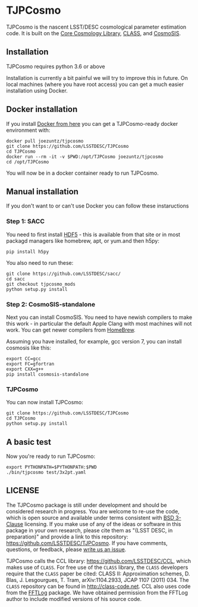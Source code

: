 # TJPCosmo

TJPCosmo is the nascent LSST/DESC cosmological parameter estimation code.  It is built on the [Core Cosmology Library](https://github.com/LSSTDESC/CCL), [CLASS](http://class-code.net/), and [CosmoSIS](https://bitbucket.org/joezuntz/cosmosis).


## Installation 

TJPCosmo requires python 3.6 or above

Installation is currently a bit painful we will try to improve this in future.
On local machines (where you have root access) you can get a much easier installation using Docker.

## Docker installation

If you install [Docker from here](https://www.docker.com/community-edition) you can get a TJPCosmo-ready docker environment with:

    docker pull joezuntz/tjpcosmo
    git clone https://github.com/LSSTDESC/TJPCosmo
    cd TJPCosmo
    docker run --rm -it -v $PWD:/opt/TJPCosmo joezuntz/tjpcosmo
    cd /opt/TJPCosmo

You will now be in a docker container ready to run TJPCosmo.

## Manual installation

If you don't want to or can't use Docker you can follow these instaructions

### Step 1: SACC

You need to first install [HDF5](https://support.hdfgroup.org/HDF5/) - this is available from that site or in most packagd managers like homebrew, apt, or yum.and then h5py:
    
    pip install h5py

You also need to run these:

    git clone https://github.com/LSSTDESC/sacc/
    cd sacc
    git checkout tjpcosmo_mods
    python setup.py install


### Step 2: CosmoSIS-standalone

Next you can install CosmoSIS.  You need to have newish compilers to make this work - in particular the default Apple Clang with most machines will not work.  You can get newer compilers from [HomeBrew](https://brew.sh/).

Assuming you have installed, for example, gcc version 7, you can install cosmosis like this:

    export CC=gcc
    export FC=gfortran
    export CXX=g++
    pip install cosmosis-standalone


### TJPCosmo

You can now install TJPCosmo:

    git clone https://github.com/LSSTDESC/TJPCosmo
    cd TJPCosmo
    python setup.py install




## A basic test

Now you're ready to run TJPCosmo:

    export PYTHONPATH=$PYTHONPATH:$PWD
    ./bin/tjpcosmo test/3x2pt.yaml 

## LICENSE

The TJPCosmo package is still under development and should be considered research in progress. You are welcome to re-use the code, which is open source and available under terms consistent with [BSD 3-Clause](https://opensource.org/licenses/BSD-3-Clause) licensing. If you make use of any of the ideas or software in this package in your own research, please cite them as "(LSST DESC, in preparation)" and provide a link to this repository: https://github.com/LSSTDESC/TJPCosmo. If you have comments, questions, or feedback, please [write us an issue](https://github.com/LSSTDESC/TJPCosmo/issues).

TJPCosmo calls the CCL library: https://github.com/LSSTDESC/CCL, which makes use of `CLASS`. For free use of the `CLASS` library, the `CLASS` developers require that the `CLASS` paper be cited: CLASS II: Approximation schemes, D. Blas, J. Lesgourgues, T. Tram, arXiv:1104.2933, JCAP 1107 (2011) 034. The `CLASS` repository can be found in http://class-code.net. CCL also uses code from the [FFTLog](http://casa.colorado.edu/~ajsh/FFTLog/) package.  We have obtained permission from the FFTLog author to include modified versions of his source code.